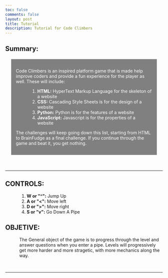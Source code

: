 ```yaml
---
toc: false
comments: false
layout: post
title: Tutorial
description: Tutorial for Code Climbers
---
```

<head>
<style>
    .titles {
        text-indent: 10px;
    }
    .summary {
        background-color: grey;
        color: white;
        border: 4px solid white;
        margin: 15px;
        padding: 15px;
    }
    .Tutorial {
        margin-left: 45px;
    }
</style>
</head>
<html>
<body>
    <div class = "title">
        <h2> Summary: </h2>
    </div>
    <div class = "summary">
        <p>Code Climbers is an inspired platform game that is made help improve coders and provide a fun experience for the player as well. These will include: </p>
    <div class = "Tutorial">
        <ol>
            <li><b>HTML:</b> HyperText Markup Language for the skeleton of a website</li>
            <li><b>CSS:</b> Cascading Style Sheets is for the design of a website</li>
            <li><b>Python:</b> Python is for the features of a website</li>
            <li><b>JavaScript:</b> Javascript is for the properties of a website</li>
        </ol>
    </div>
        <p> The challenges will keep going down this list, starting from HTML to BrainFudge as a final challenge. If you continue through the game and beat it, you get nothing.</p>
    </div>
    <br><hr>
    <div class = "title">
        <h2> <b> CONTROLS: </b> </h2>
    </div>
    <div class = "Tutorial">
        <ol>
            <li><b>W or "^":</b> Jump Up</li>
            <li><b>A or "<":</b> Move left</li>
            <li><b>D or ">":</b> Move right</li>
            <li><b>S or "v":</b> Go Down A Pipe</li>
        </ol>
    </div>
    <div class = "title">
        <h2> <b>OBJETIVE:</b> </h2>
    </div>
    <div class = "Tutorial">
        <p> The General object of the game is to progress through the level and answer questions when you enter a pipe. Levels will progressively get more harder and more stragetic, with more mechanics along the way.</p>
    </div>
    <br><hr>
</body>
</html>